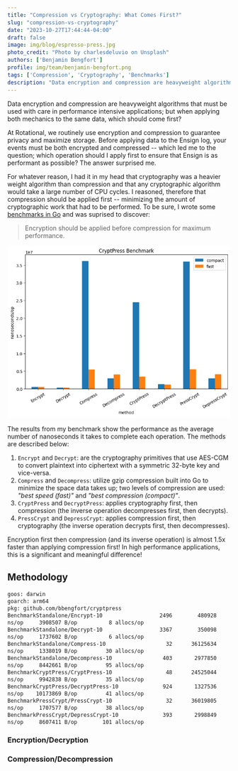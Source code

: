 ```yaml
---
title: "Compression vs Cryptography: What Comes First?"
slug: "compression-vs-cryptography"
date: "2023-10-27T17:44:44-04:00"
draft: false
image: img/blog/espresso-press.jpg
photo_credit: "Photo by charlesdeluvio on Unsplash"
authors: ['Benjamin Bengfort']
profile: img/team/benjamin-bengfort.png
tags: ['Compression', 'Cryptography', 'Benchmarks']
description: "Data encryption and compression are heavyweight algorithms whose performance is mission critical; but when applying both simultaneously -- which should come first? The answer surprised me!"
---
```


Data encryption and compression are heavyweight algorithms that must be used with care in performance intensive applications; but when applying both mechanics to the same data, which should come first?

<!--more-->

At Rotational, we routinely use encryption and compression to guarantee privacy and maximize storage. Before applying data to the Ensign log, your events must be both encrypted and compressed -- which led me to the question; which operation should I apply first to ensure that Ensign is as performant as possible? The answer surprised me.

For whatever reason, I had it in my head that cryptography was a heavier weight algorithm than compression and that any cryptographic algorithm would take a large number of CPU cycles. I reasoned, therefore that compression should be applied first -- minimizing the amount of cryptographic work that had to be performed. To be sure, I wrote some [benchmarks in Go](https://gist.github.com/bbengfort/6b6c7957380ec3cda22ea36b21e2d4f2) and was suprised to discover:

> Encryption should be applied before compression for maximum performance.

!["Benchmark Results"](/img/blog/2023-10-27-compression-vs-cryptography/cryptpress_results.png)

The results from my benchmark show the performance as the average number of nanoseconds it takes to complete each operation. The methods are described below:

1. `Encrypt` and `Decrypt`: are the cryptography primitives that use AES-CGM to convert plaintext into ciphertext with a symmetric 32-byte key and vice-versa.
2. `Compress` and `Decompress`: utilize gzip compression built into Go to minimize the space data takes up; two levels of compression are used: _"best speed (fast)"_ and _"best compression (compact)"_.
3. `CryptPress` and `DecryptPress`: applies cryptography first, then compression (the inverse operation decompresses first, then decrypts).
4. `PressCrypt` and `DepressCrypt`: applies compression first, then cryptography (the inverse operation decrypts first, then decompresses).

Encryption first then compression (and its inverse operation) is almost 1.5x faster than applying compression first! In high performance applications, this is a significant and meaningful difference!

## Methodology

```
goos: darwin
goarch: arm64
pkg: github.com/bbengfort/cryptpress
BenchmarkStandalone/Encrypt-10         	        2496	    480928 ns/op	 3908507 B/op	       8 allocs/op
BenchmarkStandalone/Decrypt-10         	        3367	    350098 ns/op	 1737602 B/op	       6 allocs/op
BenchmarkStandalone/Compress-10        	          32	  36125634 ns/op	 1338019 B/op	      30 allocs/op
BenchmarkStandalone/Decompress-10      	         403	   2977850 ns/op	 8442661 B/op	      95 allocs/op
BenchmarkCryptPress/CryptPress-10         	      48	  24525044 ns/op	 9942838 B/op	      35 allocs/op
BenchmarkCryptPress/DecryptPress-10       	     924	   1327536 ns/op	10173869 B/op	      41 allocs/op
BenchmarkPressCrypt/PressCrypt-10         	      32	  36019805 ns/op	 1707577 B/op	      38 allocs/op
BenchmarkPressCrypt/DepressCrypt-10       	     393	   2998849 ns/op	 8607411 B/op	     101 allocs/op
```

### Encryption/Decryption

### Compression/Decompression